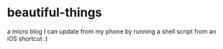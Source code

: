 # beautiful-things
a micro blog I can update from my phone by running a shell script from an iOS shortcut :)